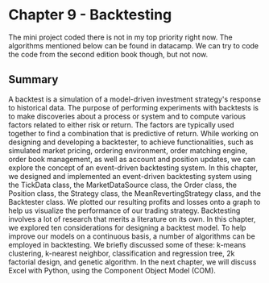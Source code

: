 # Chapter 9 - Backtesting

The mini project coded there is not in my top priority right now. The algorithms mentioned
below can be found in datacamp.
We can try to code the code from the second edition book though, but not now.

## Summary

A backtest is a simulation of a model-driven investment strategy's response to
historical data. The purpose of performing experiments with backtests is to make
discoveries about a process or system and to compute various factors related to
either risk or return. The factors are typically used together to find a combination
that is predictive of return.
While working on designing and developing a backtester, to achieve functionalities,
such as simulated market pricing, ordering environment, order matching engine,
order book management, as well as account and position updates, we can explore
the concept of an event-driven backtesting system.
In this chapter, we designed and implemented an event-driven backtesting system
using the TickData class, the MarketDataSource class, the Order class, the
Position class, the Strategy class, the MeanRevertingStrategy class, and the
Backtester class. We plotted our resulting profits and losses onto a graph to
help us visualize the performance of our trading strategy.
Backtesting involves a lot of research that merits a literature on its own. In this
chapter, we explored ten considerations for designing a backtest model. To
help improve our models on a continuous basis, a number of algorithms can be
employed in backtesting. We briefly discussed some of these: k-means clustering,
k-nearest neighbor, classification and regression tree, 2k factorial design, and
genetic algorithm.
In the next chapter, we will discuss Excel with Python, using the Component
Object Model (COM).